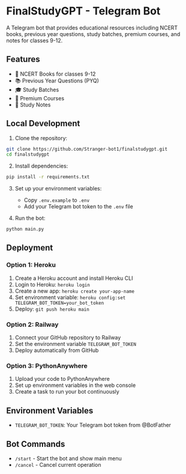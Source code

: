 # FinalStudyGPT - Telegram Bot

A Telegram bot that provides educational resources including NCERT books, previous year questions, study batches, premium courses, and notes for classes 9-12.

## Features

- 📘 NCERT Books for classes 9-12
- 📚 Previous Year Questions (PYQ)
- 🎓 Study Batches
- 💎 Premium Courses
- 📝 Study Notes

## Local Development

1. Clone the repository:
```bash
git clone https://github.com/Stranger-bot1/finalstudygpt.git
cd finalstudygpt
```

2. Install dependencies:
```bash
pip install -r requirements.txt
```

3. Set up your environment variables:
   - Copy `.env.example` to `.env`
   - Add your Telegram bot token to the `.env` file

4. Run the bot:
```bash
python main.py
```

## Deployment

### Option 1: Heroku
1. Create a Heroku account and install Heroku CLI
2. Login to Heroku: `heroku login`
3. Create a new app: `heroku create your-app-name`
4. Set environment variable: `heroku config:set TELEGRAM_BOT_TOKEN=your_bot_token`
5. Deploy: `git push heroku main`

### Option 2: Railway
1. Connect your GitHub repository to Railway
2. Set the environment variable `TELEGRAM_BOT_TOKEN`
3. Deploy automatically from GitHub

### Option 3: PythonAnywhere
1. Upload your code to PythonAnywhere
2. Set up environment variables in the web console
3. Create a task to run your bot continuously

## Environment Variables

- `TELEGRAM_BOT_TOKEN`: Your Telegram bot token from @BotFather

## Bot Commands

- `/start` - Start the bot and show main menu
- `/cancel` - Cancel current operation